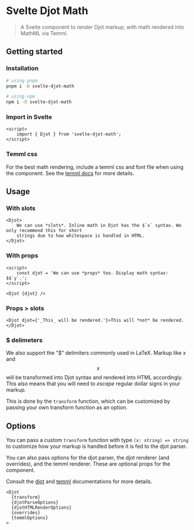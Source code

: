 # Svelte Djot Math

> A Svelte component to render Djot markup, with math rendered into MathML via Temml.

## Getting started

### Installation

```bash
# using pnpm
pnpm i -D svelte-djot-math

# using npm
npm i -D svelte-djot-math
```

### Import in Svelte

```svelte
<script>
	import { Djot } from 'svelte-djot-math';
</script>
```

### Temml css

For the best math rendering, include a temml css and font file when using the component. See the [temml docs](https://temml.org/docs/en/administration#installation) for more details.

## Usage

### With slots

```svelte
<Djot>
	We can use *slots*. Inline math in Djot has the $`x` syntax. We only recommend this for short
	strings due to how whitespace is handled in HTML.
</Djot>
```

### With props

```svelte
<script>
	const djot = 'We can use *props* too. Display math syntax: $$`y`.';
</script>

<Djot {djot} />
```

### Props > slots

```svelte
<Djot djot={'_This_ will be rendered.'}>This will *not* be rendered.</Djot>
```

### $ delimeters

We also support the "$" delimiters commonly used in LaTeX.
Markup like $x$ and $$x$$ will be transformed into Djot syntax and
rendered into HTML accordingly. This also means that you will need to
_escape_ regular dollar signs in your markup.

This is done by the `transform` function, which can be customized by passing
your own transform function as an option.

## Options

You can pass a custom `transform` function with type
`(x: string) => string` to customize how your markup
is handled before it is fed to the djot parser.

You can also pass options for the djot parser, the djot renderer (and overrides), and the temml renderer. These are optional props for the component.

Consult the [djot](https://github.com/jgm/djot.js/) and [temml](https://temml.org/docs/en/administration#options) documentations for more details.

```svelte
<Djot
  {transform}
  {djotParseOptions}
  {djotHTMLRenderOptions}
  {overrides}
  {temmlOptions}
>
```

